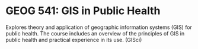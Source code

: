 # GEOG 541: GIS in Public Health

Explores theory and application of geographic information systems (GIS) for public health. The course includes an overview of the principles of GIS in public health and practical experience in its use. (GISci)